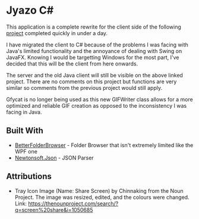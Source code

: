 # Jyazo C#
This application is a complete rewrite for the client side of
the following [project](https://github.com/sabihismail/Jyazo-Screenshot)
completed quickly in under a day.

I have migrated the client to C# because of the problems I was facing
with Java's limited functionality and the annoyance of dealing with
Swing on JavaFX. Knowing I would be targetting Windows for the most part, 
I've decided that this will be the client from here onwards.

The server and the old Java client will still be visible on the above
linked project. There are no comments on this project but functions
are very similar so comments from the previous project would still
apply.

Gfycat is no longer being used as this new GIFWriter class allows
for a more optimized and reliable GIF creation as opposed to the
inconsistency I was facing in Java.

## Built With
* [BetterFolderBrowser](https://github.com/Willy-Kimura/BetterFolderBrowser) - Folder Browser that isn't extremely limited like the WPF one
* [Newtonsoft.Json](https://github.com/JamesNK/Newtonsoft.Json) - JSON Parser

## Attributions
* Tray Icon Image (Name: Share Screen) by Chinnaking from the Noun 
Project. The image was resized, edited, and the colours were changed.
Link: https://thenounproject.com/search/?q=screen%20share&i=1050685
